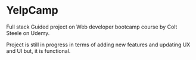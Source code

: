 # YelpCamp
Full stack Guided project on Web developer bootcamp course by Colt Steele on Udemy. 

Project is still in progress in terms of adding new features and updating UX and UI but, it is functional. 
